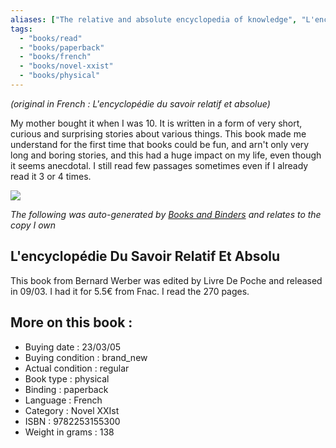 ```yaml
---
aliases: ["The relative and absolute encyclopedia of knowledge", "L'encyclopédie du savoir relatif et absolu"]
tags:
  - "books/read" 
  - "books/paperback" 
  - "books/french"
  - "books/novel-xxist"
  - "books/physical"
---
```

*(original in French : L'encyclopédie du savoir relatif et absolue)*

My mother bought it when I was 10. It is written in a form of very short, curious and surprising stories about various things. This book made me understand for the first time that books could be fun, and arn't only very long and boring stories, and this had a huge impact on my life, even though it seems anecdotal. I still read few passages sometimes even if I already read it 3 or 4 times. 

![](books_life_changing_bernard_weber.jpg)

_The following was auto-generated by [Books and Binders](Books%20and%20Binders.md) and relates to the copy I own_
## L'encyclopédie Du Savoir Relatif Et Absolu
This book from Bernard Werber was edited by Livre De Poche and released in 09/03. I had it for 5.5€ from Fnac. I read the 270 pages.

## More on this book :
- Buying date : 23/03/05
- Buying condition : brand_new
- Actual condition : regular
- Book type : physical
- Binding : paperback
- Language : French
- Category : Novel XXIst
- ISBN : 9782253155300
- Weight in grams : 138
